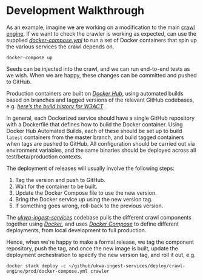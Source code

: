 Development Walkthrough
=======================

As an example, imagine we are working on a modification to the main [crawl engine](https://github.com/ukwa/ukwa-heritrix). If we want to check the crawler is working as expected, can use the supplied [*docker-compose.yml*](https://github.com/ukwa/ukwa-heritrix/blob/master/docker-compose.yml) to run a set of Docker containers that spin up the various services the crawl depends on.

    docker-compose up

Seeds can be injected into the crawl, and we can run end-to-end tests as we wish. When we are happy, these changes can be committed and pushed to GitHub.

Production containers are built on [*Docker Hub*](https://hub.docker.com/u/ukwa/), using automated builds based on branches and tagged versions of the relevant GitHub codebases, e.g. [*here’s the build history for W3ACT*](https://hub.docker.com/r/ukwa/w3act/builds/).

In general, each Dockerized service should have a single GitHub repository with a Dockerfile that defines how to build the Docker container. Using Docker Hub Automated Builds, each of these should be set up to build `latest` containers from the master branch, and build tagged containers when tags are pushed to GitHub. All configuration should be carried out via environment variables, and the same binaries should be deployed across all test/beta/production contexts.

The deployment of releases will usually involve the following steps:

1. Tag the version and push to GitHub.
2. Wait for the container to be built.
3. Update the Docker Compose file to use the new version.
4. Bring the Docker service up using the new version tag.
5. If something goes wrong, roll-back to the previous version.

The [*ukwa-ingest-services*](https://github.com/ukwa/ukwa-ingest-services) codebase pulls the different crawl components together using [*Docker*](https://www.docker.com/), and uses [*Docker Compose*](https://docs.docker.com/compose/) to define different deployments, from local development to full production.

Hence, when we're happy to make a formal release, we tag the component repository, push the tag, and once the new image is built, update the deployment orchestration to specify the new version tag, and roll it out, e.g.

    docker stack deploy -c ~/github/ukwa-ingest-services/deploy/crawl-engine/prod/docker-compose.yml crawler


